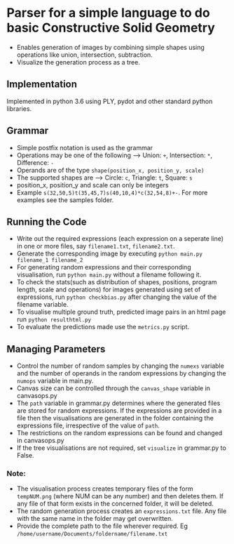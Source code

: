 # Parser for a simple language to do basic Constructive Solid Geometry
 - Enables generation of images by combining simple shapes using operations like union, intersection, subtraction.
 - Visualize the generation process as a tree.

## Implementation
Implemented in python 3.6 using PLY, pydot and other standard python libraries.

## Grammar
 - Simple postfix notation is used as the grammar
 - Operations may be one of the following --> Union: ```+```, Intersection: ```*```, Difference: ```-```
 - Operands are of the type ```shape(position_x, position_y, scale)```
 - The supported shapes are --> Circle: ```c```, Triangle: ```t```, Square: ```s```
 - position_x, position_y and scale can only be integers
 - Example ```s(32,50,5)t(35,45,7)s(40,10,4)*c(32,54,8)+-```. For more examples see the samples folder.

## Running the Code
 - Write out the required expressions (each expression on a seperate line) in one or more files, say ```filename1.txt```, ```filename2.txt```.
 - Generate the corresponding image by executing ```python main.py filename_1 filename_2```
 - For generating random expressions and their corresponding visualisation, run ```python main.py``` without a filename following it.
 - To check the stats(such as distribution of shapes, positions, program length, scale and operations) for images generated using  set of expressions, run ```python checkbias.py``` after changing the value of the filename variable.
 - To visualise multiple ground truth, predicted image pairs in an html page run ```python resulthtml.py```
 - To evaluate the predictions made use the ```metrics.py``` script.

## Managing Parameters 
 - Control the number of random samples by changing the ```numexs``` variable and the number of operands in the random expressions by changing the ```numops``` variable in main.py.
 - Canvas size can be controlled through the ```canvas_shape``` variable in canvasops.py
 - The ```path``` variable in grammar.py determines where the generated files are stored for random expressions. If the expressions are provided in a file then the visualisations are generated in the folder containing the expressions file, irrespective of the value of ```path```.
 - The restrictions on the random expressions can be found and changed in canvasops.py
 - If the tree visualisations are not required, set ```visualize``` in grammar.py to False.
 
### Note:
- The visualisation process creates temporary files of the form ```tempNUM.png``` (where NUM can be any number) and then deletes them. If any file of that form exists in the concerned folder, it will be deleted.
- The random generation process creates an ```expressions.txt``` file. Any file with the same name in the folder may get overwritten.
- Provide the complete path to the file wherever required. Eg  ```/home/username/Documents/foldername/filename.txt```
